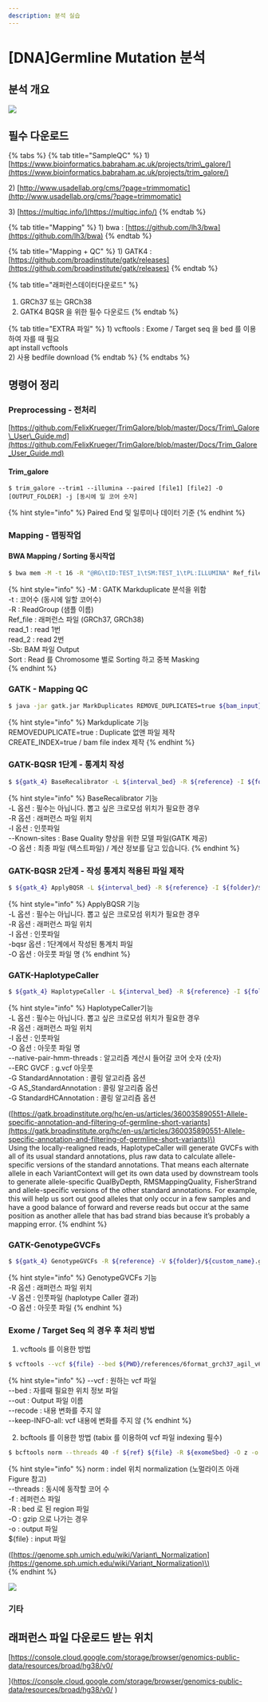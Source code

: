 ```yaml
---
description: 분석 실습
---
```


# \[DNA\]Germline Mutation 분석

## 분석 개요

![](../../.gitbook/assets/image%20%2851%29.png)

## 필수  다운로드

{% tabs %}
{% tab title="SampleQC" %}
1\) [https://www.bioinformatics.babraham.ac.uk/projects/trim\_galore/](https://www.bioinformatics.babraham.ac.uk/projects/trim_galore/)

2\) [http://www.usadellab.org/cms/?page=trimmomatic](http://www.usadellab.org/cms/?page=trimmomatic)

3\) [https://multiqc.info/](https://multiqc.info/)
{% endtab %}

{% tab title="Mapping" %}
1\) bwa :  [https://github.com/lh3/bwa](https://github.com/lh3/bwa)
{% endtab %}

{% tab title="Mapping + QC" %}
1\) GATK4 : [https://github.com/broadinstitute/gatk/releases](https://github.com/broadinstitute/gatk/releases)
{% endtab %}

{% tab title="래퍼런스데이터다운로드" %}
1. GRCh37 또는 GRCh38
2. GATK4 BQSR 을 위한 필수 다운로드
{% endtab %}

{% tab title="EXTRA 파일" %}
1\) vcftools : Exome / Target seq 을 bed 를 이용하여 자를 때 필요   
apt install vcftools  
2\) 사용 bedfile download
{% endtab %}
{% endtabs %}

## 명령어 정리

### Preprocessing - 전처리

[https://github.com/FelixKrueger/TrimGalore/blob/master/Docs/Trim\_Galore\_User\_Guide.md](https://github.com/FelixKrueger/TrimGalore/blob/master/Docs/Trim_Galore_User_Guide.md)

#### Trim\_galore 

```
$ trim_galore --trim1 --illumina --paired [file1] [file2] -O [OUTPUT_FOLDER] -j [동시에 일 코어 숫자]
```

{% hint style="info" %}
Paired End  및 일루미나 데이터 기준
{% endhint %}

### Mapping - 맵핑작업 

#### BWA Mapping / Sorting 동시작업

```bash
$ bwa mem -M -t 16 -R "@RG\tID:TEST_1\tSM:TEST_1\tPL:ILLUMINA" Ref_file read_1.fq read_2.fq | samtools view -@ 16 -Sb | samtools sort 16 -O bam -o [Filename].sorted.bam
```

{% hint style="info" %}
-M : GATK Markduplicate 분석을 위함   
-t : 코어수 \(동시에 일할 코어수\)  
-R : ReadGroup \(샘플 이름\)  
Ref\_file : 래퍼런스 파일 \(GRCh37, GRCh38\)  
read\_1 : read 1번  
read\_2 : read 2번  
-Sb: BAM 파일 Output  
Sort : Read 를 Chromosome 별로 Sorting 하고 중복 Masking  
{% endhint %}

### 

### GATK - Mapping QC

```bash
$ java -jar gatk.jar MarkDuplicates REMOVE_DUPLICATES=true ${bam_input} O=${folder}/${custom_name}_sorted_MarkDuplicate.bam M=${folder}/${custom_name}_markduplicate.txt COMPRESSION_LEVEL=1 CREATE_INDEX=true
```

{% hint style="info" %}
Markduplicate 기능    
REMOVEDUPLICATE=true : Duplicate 없앤 파일 제작  
CREATE\_INDEX=true / bam file index 제작
{% endhint %}

### 

### GATK-BQSR 1단계 - 통계치 작성 

```bash
$ ${gatk_4} BaseRecalibrator -L ${interval_bed} -R ${reference} -I ${folder}/${custom_name}_sorted_MarkDuplicate.bam --known-sites ${gatk4_dbsnp} --known-sites ${gatk4_mills} --known-sites ${gatk4_1000g_indel} --known-sites ${gatk4_1000g_snp} -O ${folder}/${custom_name}_sorted_MarkDuplicate.table
```

{% hint style="info" %}
BaseRecalibrator 기능  
-L 옵션 : 필수는 아닙니다. 뽑고 싶은 크로모섬 위치가 필요한 경우  
-R 옵션 : 래퍼런스 파일 위치   
-I 옵션 : 인풋파일  
--Known-sites : Base Quality 향상을 위한 모델 파일\(GATK 제공\)  
-O 옵션 : 최종 파일 \(텍스트파일\) / 계산 정보를 담고 있습니다.
{% endhint %}

### 

### GATK-BQSR 2단계 - 작성 통계치 적용된 파일 제작  

```bash
$ ${gatk_4} ApplyBQSR -L ${interval_bed} -R ${reference} -I ${folder}/${custom_name}_sorted_MarkDuplicate.bam -bqsr ${folder}/${custom_name}_sorted_MarkDuplicate.table -O ${folder}/${custom_name}_sorted_MarkDuplicate_bqsr.bam
```

{% hint style="info" %}
ApplyBQSR 기능  
-L 옵션 : 필수는 아닙니다. 뽑고 싶은 크로모섬 위치가 필요한 경우  
-R 옵션 : 래퍼런스 파일 위치  
-I 옵션 : 인풋파일  
-bqsr 옵션 : 1단계에서 작성된 통계치 파일   
-O 옵션 : 아웃풋 파일 명
{% endhint %}



### GATK-HaplotypeCaller

```bash
$ ${gatk_4} HaplotypeCaller -L ${interval_bed} -R ${reference} -I ${folder}/${custom_name}_sorted_MarkDuplicate_bqsr.bam -O ${folder}/${custom_name}.g.vcf --native-pair-hmm-threads 32 --ERC GVCF -G StandardAnnotation -G AS_StandardAnnotation -G StandardHCAnnotation
```

{% hint style="info" %}
HaplotypeCaller기능  
-L 옵션 : 필수는 아닙니다. 뽑고 싶은 크로모섬 위치가 필요한 경우  
-R 옵션 : 래퍼런스 파일 위치  
-I 옵션 : 인풋파일  
-O 옵션 : 아웃풋 파일 명  
--native-pair-hmm-threads : 알고리즘 계산시 들어갈 코어 숫자 \(숫자\)  
--ERC GVCF : g.vcf 아웃풋  
-G StandardAnnotation : 콜링 알고리즘 옵션  
-G AS\_StandardAnnotation : 콜링 알고리즘 옵션  
-G StandardHCAnnotation : 콜링 알고리즘 옵션  
  
\([https://gatk.broadinstitute.org/hc/en-us/articles/360035890551-Allele-specific-annotation-and-filtering-of-germline-short-variants](https://gatk.broadinstitute.org/hc/en-us/articles/360035890551-Allele-specific-annotation-and-filtering-of-germline-short-variants)\)  
Using the locally-realigned reads, HaplotypeCaller will generate GVCFs with all of its usual standard annotations, plus raw data to calculate allele-specific versions of the standard annotations. That means each alternate allele in each VariantContext will get its own data used by downstream tools to generate allele-specific QualByDepth, RMSMappingQuality, FisherStrand and allele-specific versions of the other standard annotations. For example, this will help us sort out good alleles that only occur in a few samples and have a good balance of forward and reverse reads but occur at the same position as another allele that has bad strand bias because it’s probably a mapping error.
{% endhint %}



### GATK-GenotypeGVCFs

```bash
$ ${gatk_4} GenotypeGVCFs -R ${reference} -V ${folder}/${custom_name}.g.vcf -O ${folder}/${custom_name}.vcf
```

{% hint style="info" %}
GenotypeGVCFs 기능  
-R 옵션 : 래퍼런스 파일 위치  
-V 옵션 : 인풋파일 \(haplotype Caller 결과\)  
-O 옵션 : 아웃풋 파일
{% endhint %}



### Exome / Target Seq 의 경우 후 처리 방법 

1. vcftools 를 이용한 방법 

```bash
$ vcftools --vcf ${file} --bed ${PWD}/references/6format_grch37_agil_v6.bed --out ${file}_agilent_v6.vcf --recode --keep-INFO-all
```

{% hint style="info" %}
--vcf : 원하는 vcf 파일  
--bed : 자를때 필요한 위치 정보 파일  
--out : Output 파일 이름   
--recode : 내용 변화를 주지 않  
--keep-INFO-all: vcf 내용에 변화를 주지 않
{% endhint %}

   2. bcftools 를 이용한 방법 \(tabix 를 이용하여 vcf 파일 indexing 필수\) 

```bash
$ bcftools norm --threads 40 -f ${ref} ${file} -R ${exome5bed} -O z -o ${file}.agil5.gz
```

{% hint style="info" %}
norm : indel 위치 normalization \(노멀라이즈 아래 Figure 참고\)  
--threads : 동시에 동작할 코어 수  
-f : 레퍼런스 파일  
-R : bed 로 된 region 파일  
-O : gzip 으로 나가는 경우  
-o : output 파일    
${file} : input 파일   
  
\([https://genome.sph.umich.edu/wiki/Variant\_Normalization](https://genome.sph.umich.edu/wiki/Variant_Normalization)\)  
{% endhint %}

![](../../.gitbook/assets/image%20%2889%29.png)

### 기타

## 래퍼런스 파일 다운로드 받는 위치 

[https://console.cloud.google.com/storage/browser/genomics-public-data/resources/broad/hg38/v0/  
](https://console.cloud.google.com/storage/browser/genomics-public-data/resources/broad/hg38/v0/
)


